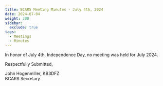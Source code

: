 ```yaml
---
title: BCARS Meeting Minutes - July 4th, 2024
date: 2024-07-04
weight: 300
sidebar:
  exclude: true
tags:
  - Meetings
  - Minutes
---
```


In honor of July 4th, Independence Day, no meeting was held for July 2024.

Respectfully Submitted,



John Hogenmiller, KB3DFZ  
BCARS Secretary	 

